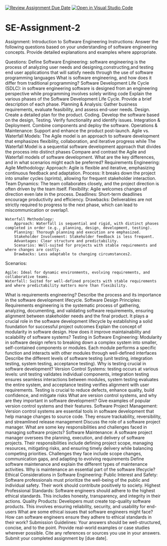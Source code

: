 [![Review Assignment Due Date](https://classroom.github.com/assets/deadline-readme-button-24ddc0f5d75046c5622901739e7c5dd533143b0c8e959d652212380cedb1ea36.svg)](https://classroom.github.com/a/-ucQIGTc)
[![Open in Visual Studio Code](https://classroom.github.com/assets/open-in-vscode-718a45dd9cf7e7f842a935f5ebbe5719a5e09af4491e668f4dbf3b35d5cca122.svg)](https://classroom.github.com/online_ide?assignment_repo_id=15235120&assignment_repo_type=AssignmentRepo)
# SE-Assignment-2
Assignment: Introduction to Software Engineering
Instructions:
Answer the following questions based on your understanding of software engineering concepts. Provide detailed explanations and examples where appropriate.

Questions:
Define Software Engineering:
software engineering is the process of analyzing user needs and designing,constructing,and testing end user applications that will satisfy needs through the use of software programming languages
What is software engineering, and how does it differ from traditional programming?
Software Development Life Cycle (SDLC):
in software engineering software is designed from an engineering perspective while programming involves solely writing code
Explain the various phases of the Software Development Life Cycle. Provide a brief description of each phase.
Planning & Analysis: Gather business requirements, evaluate feasibility, and assess end-user needs. Design. Create a detailed plan for the product. Coding. Develop the software based on the design, Testing. Verify functionality and identify issues. Integration & Deployment. Combine components and deploy the software. Operations & Maintenance: Support and enhance the product post-launch.
Agile vs. Waterfall Models:
The Agile model is an approach to software development that emphasizes flexibility, collaboration, and iterative progress while The Waterfall Model is a sequential software development approach that divides the process into distinct phases
Compare and contrast the Agile and Waterfall models of software development. What are the key differences, and in what scenarios might each be preferred?
Requirements Engineering:
    Agile Methodology:
        Approach: Agile is flexible and iterative, emphasizing continuous feedback and adaptation.
        Process: It breaks down the project into smaller cycles (sprints), allowing for frequent stakeholder interaction.
        Team Dynamics: The team collaborates closely, and the project direction is often driven by the team itself.
        Flexibility: Agile welcomes changes of direction even late in the process.
        Deadlines: Short-term deadlines encourage productivity and efficiency.
        Drawbacks: Deliverables are not strictly required to progress to the next phase, which can lead to miscommunication or overlap1.

    Waterfall Methodology:
        Approach: Waterfall is sequential and rigid, with distinct phases completed in order (e.g., planning, design, development, testing).
        Planning: Thorough planning and execution are emphasized.
        Stakeholder Involvement: Stakeholder feedback is less frequent.
        Advantages: Clear structure and predictability.
        Scenarios: Well-suited for projects with stable requirements and where changes are costly.
        Drawbacks: Less adaptable to changing circumstances2.

Scenarios:

    Agile: Ideal for dynamic environments, evolving requirements, and collaborative teams.
    Waterfall: Suited for well-defined projects with stable requirements and where predictability matters more than flexibility.
What is requirements engineering? Describe the process and its importance in the software development lifecycle.
Software Design Principles:
Requirements engineering is the systematic process of gathering, analyzing, documenting, and validating software requirements, ensuring alignment between stakeholder needs and the final product. It plays a crucial role in the software development lifecycle by establishing a solid foundation for successful project outcomes
Explain the concept of modularity in software design. How does it improve maintainability and scalability of software systems?
Testing in Software Engineering:
Modularity in software design refers to breaking down a complex system into smaller, self-contained components or modules. Each module performs a specific function and interacts with other modules through well-defined interfaces
Describe the different levels of software testing (unit testing, integration testing, system testing, acceptance testing). Why is testing crucial in software development?
Version Control Systems:
testing occurs at various levels: unit testing validates individual components, integration testing ensures seamless interactions between modules, system testing evaluates the entire system, and acceptance testing verifies alignment with user requirements. Testing is crucial to reduce defects, enhance quality, build confidence, and mitigate risks
What are version control systems, and why are they important in software development? Give examples of popular version control systems and their features.
Software Project Management:
Version control systems are essential tools in software development that help manage changes to source code. They ensure trackability, reversibility, and streamlined release management
Discuss the role of a software project manager. What are some key responsibilities and challenges faced in managing software projects?
Software Maintenance:
A software project manager oversees the planning, execution, and delivery of software projects. Their responsibilities include defining project scope, managing resources, mitigating risks, and ensuring timely delivery while balancing competing priorities. Challenges they face include scope changes, communication gaps, and adapting to evolving requirements
Define software maintenance and explain the different types of maintenance activities. Why is maintenance an essential part of the software lifecycle?
Ethical Considerations in Software Engineering:
Public Interest and Safety: Software professionals must prioritize the well-being of the public and individual safety. Their work should contribute positively to society.
Highest Professional Standards: Software engineers should adhere to the highest ethical standards. This includes honesty, transparency, and integrity in their actions.
Quality Products: Developers must create top-quality software products. This involves ensuring reliability, security, and usability for end-users
What are some ethical issues that software engineers might face? How can software engineers ensure they adhere to ethical standards in their work?
Submission Guidelines:
Your answers should be well-structured, concise, and to the point.
Provide real-world examples or case studies wherever possible.
Cite any references or sources you use in your answers.
Submit your completed assignment by [due date].
